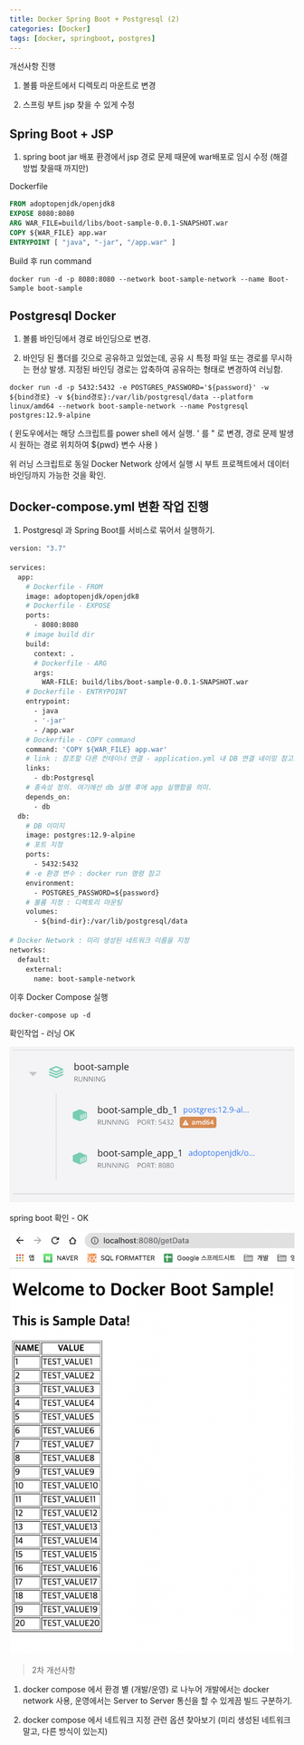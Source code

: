 ```yaml
---
title: Docker Spring Boot + Postgresql (2)
categories: [Docker]
tags: [docker, springboot, postgres]
---
```


개선사항 진행

1. 볼륨 마운트에서 디렉토리 마운트로 변경

2. 스프링 부트 jsp 찾을 수 있게 수정

## Spring Boot + JSP

1. spring boot jar 배포 환경에서 jsp 경로 문제 때문에 war배포로 임시 수정 (해결방법 찾을때 까지만)

Dockerfile

```dockerfile
FROM adoptopenjdk/openjdk8
EXPOSE 8080:8080
ARG WAR_FILE=build/libs/boot-sample-0.0.1-SNAPSHOT.war
COPY ${WAR_FILE} app.war
ENTRYPOINT [ "java", "-jar", "/app.war" ]
```

Build 후 run command

```
docker run -d -p 8080:8080 --network boot-sample-network --name Boot-Sample boot-sample
```

## Postgresql Docker

1. 볼륨 바인딩에서 경로 바인딩으로 변경.

2. 바인딩 된 폴더를 깃으로 공유하고 있었는데, 공유 시 특정 파일 또는 경로를 무시하는 현상 발생. 지정된 바인딩 경로는 압축하여 공유하는 형태로 변경하여 러닝함.

```
docker run -d -p 5432:5432 -e POSTGRES_PASSWORD='${password}' -w ${bind경로} -v ${bind경로}:/var/lib/postgresql/data --platform linux/amd64 --network boot-sample-network --name Postgresql postgres:12.9-alpine
```

( 윈도우에서는 해당 스크립트를 power shell 에서 실행. ' 를 " 로 변경, 경로 문제 발생 시 원하는 경로 위치하여 ${pwd} 변수 사용 )

위 러닝 스크립트로 동일 Docker Network 상에서 실행 시 부트 프로젝트에서 데이터 바인딩까지 가능한 것을 확인.

## Docker-compose.yml 변환 작업 진행

1. Postgresql 과 Spring Boot를 서비스로 묶어서 실행하기.

```dockerfile
version: "3.7"

services:
  app:
    # Dockerfile - FROM
    image: adoptopenjdk/openjdk8
    # Dockerfile - EXPOSE
    ports:
      - 8080:8080
    # image build dir
    build:
      context: .
      # Dockerfile - ARG
      args:
        WAR-FILE: build/libs/boot-sample-0.0.1-SNAPSHOT.war
    # Dockerfile - ENTRYPOINT
    entrypoint:
      - java
      - '-jar'
      - /app.war
    # Dockerfile - COPY command
    command: 'COPY ${WAR_FILE} app.war'
    # link : 참조할 다른 컨테이너 연결 - application.yml 내 DB 연결 네이밍 참고.
    links:
      - db:Postgresql
    # 종속성 정의. 여기에선 db 실행 후에 app 실행함을 의미.
    depends_on:
      - db
  db:
    # DB 이미지
    image: postgres:12.9-alpine
    # 포트 지정
    ports:
      - 5432:5432
    # -e 환경 변수 : docker run 명령 참고
    environment:
      - POSTGRES_PASSWORD=${password}
    # 볼륨 지정 : 디렉토리 마운팅
    volumes:
      - ${bind-dir}:/var/lib/postgresql/data

# Docker Network : 미리 생성된 네트워크 이름을 지정
networks:
  default:
    external:
      name: boot-sample-network
```

이후 Docker Compose 실행

```
docker-compose up -d
```

확인작업 - 러닝 OK

![dockerboot2-1](/assets/img/Docker/dockerboot2-1.png)

spring boot 확인 - OK

![dockerboot2-2](/assets/img/Docker/dockerboot2-2.png)

> 2차 개선사항

1. docker compose 에서 환경 별 (개발/운영) 로 나누어 개발에서는 docker network 사용, 운영에서는 Server to Server 통신을 할 수 있게끔 빌드 구분하기.

2. docker compose 에서 네트워크 지정 관련 옵션 찾아보기 (미리 생성된 네트워크 말고, 다른 방식이 있는지)
